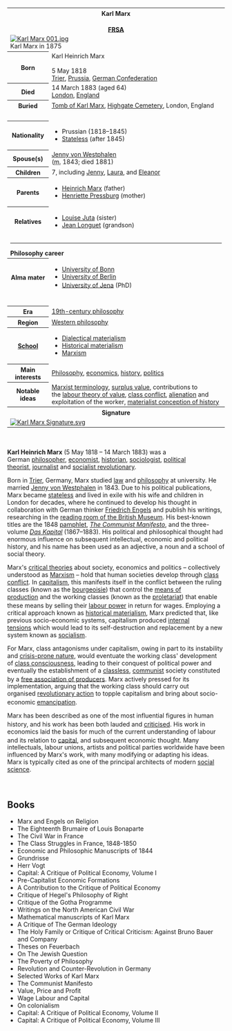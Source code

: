 

<table class="infobox biography vcard">
<tbody>
<tr>
<th colspan="2">
<div class="fn">Karl Marx</div>
<br />
<div class="honorific-suffix"><span class="noexcerpt nowraplinks"><a title="Fellow of the Royal Society of Arts" href="https://en.wikipedia.org/wiki/Fellow_of_the_Royal_Society_of_Arts">FRSA</a></span><sup id="cite_ref-1" class="reference"></sup></div>
</th>
</tr>
<tr>
<td colspan="2"><a class="image" href="220px-Karl_Marx_001.png"><img src="220px-Karl_Marx_001.png" srcset="220px-Karl_Marx_001.png" alt="Karl Marx 001.jpg" width="220" height="279" data-file-width="1263" data-file-height="1600" /></a>
<div>Karl Marx in 1875</div>
</td>
</tr>
<tr>
<th scope="row">Born</th>
<td>
<div class="nickname">Karl Heinrich Marx</div>
<br />5 May 1818<br />
<div class="birthplace"><a title="Trier" href="https://en.wikipedia.org/wiki/Trier">Trier</a>,&nbsp;<a title="Kingdom of Prussia" href="https://en.wikipedia.org/wiki/Kingdom_of_Prussia">Prussia</a>,&nbsp;<a title="German Confederation" href="https://en.wikipedia.org/wiki/German_Confederation">German Confederation</a></div>
</td>
</tr>
<tr>
<th scope="row">Died</th>
<td>14 March 1883&nbsp;(aged&nbsp;64)<br />
<div class="deathplace"><a title="London" href="https://en.wikipedia.org/wiki/London">London</a>,&nbsp;<a title="England" href="https://en.wikipedia.org/wiki/England">England</a></div>
</td>
</tr>
<tr>
<th>
<div>Buried</div>
</th>
<td>
<div><a title="Tomb of Karl Marx" href="https://en.wikipedia.org/wiki/Tomb_of_Karl_Marx">Tomb of Karl Marx</a>,&nbsp;<a title="Highgate Cemetery" href="https://en.wikipedia.org/wiki/Highgate_Cemetery">Highgate Cemetery</a>, London, England</div>
</td>
</tr>
<tr>
<td colspan="2">&nbsp;</td>
</tr>
<tr>
<th scope="row">Nationality</th>
<td class="category">
<div class="plainlist">
<ul>
<li>Prussian (1818&ndash;1845)</li>
<li><a title="Statelessness" href="https://en.wikipedia.org/wiki/Statelessness">Stateless</a>&nbsp;(after 1845)</li>
</ul>
</div>
</td>
</tr>
<tr>
<th scope="row"><span class="nowrap">Spouse(s)</span></th>
<td>
<div><a title="Jenny von Westphalen" href="https://en.wikipedia.org/wiki/Jenny_von_Westphalen">Jenny von Westphalen</a><br />(<abbr title="married">m.</abbr>&nbsp;<span class="rt-commentedText" title="19 June 1843">1843</span>; died&nbsp;<span class="rt-commentedText" title="2 December 1881">1881</span>)</div>
</td>
</tr>
<tr>
<th scope="row">Children</th>
<td>7, including&nbsp;<a title="Jenny Longuet" href="https://en.wikipedia.org/wiki/Jenny_Longuet">Jenny</a>,&nbsp;<a title="Laura Marx" href="https://en.wikipedia.org/wiki/Laura_Marx">Laura</a>, and&nbsp;<a title="Eleanor Marx" href="https://en.wikipedia.org/wiki/Eleanor_Marx">Eleanor</a></td>
</tr>
<tr>
<th scope="row">Parents</th>
<td>
<div class="plainlist">
<ul>
<li><a title="Heinrich Marx" href="https://en.wikipedia.org/wiki/Heinrich_Marx">Heinrich Marx</a>&nbsp;(father)</li>
<li><a title="Henriette Pressburg" href="https://en.wikipedia.org/wiki/Henriette_Pressburg">Henriette Pressburg</a>&nbsp;(mother)</li>
</ul>
</div>
</td>
</tr>
<tr>
<th scope="row">Relatives</th>
<td>
<div class="plainlist">
<ul>
<li><a title="Louise Juta" href="https://en.wikipedia.org/wiki/Louise_Juta">Louise Juta</a>&nbsp;(sister)</li>
<li><a title="Jean Longuet" href="https://en.wikipedia.org/wiki/Jean_Longuet">Jean Longuet</a>&nbsp;(grandson)</li>
</ul>
</div>
</td>
</tr>
<tr>
<td colspan="2"><hr /><strong>Philosophy career</strong></td>
</tr>
<tr>
<th scope="row">Alma&nbsp;mater</th>
<td>
<div class="plainlist">
<ul>
<li><a title="University of Bonn" href="https://en.wikipedia.org/wiki/University_of_Bonn">University of Bonn</a></li>
<li><a class="mw-redirect" title="University of Berlin" href="https://en.wikipedia.org/wiki/University_of_Berlin">University of Berlin</a></li>
<li><a title="University of Jena" href="https://en.wikipedia.org/wiki/University_of_Jena">University of Jena</a>&nbsp;(PhD)<sup id="cite_ref-willamette1_2-0" class="reference"></sup></li>
</ul>
</div>
</td>
</tr>
<tr>
<td colspan="2">&nbsp;</td>
</tr>
<tr>
<th scope="row">Era</th>
<td class="category"><a title="19th-century philosophy" href="https://en.wikipedia.org/wiki/19th-century_philosophy">19th-century philosophy</a></td>
</tr>
<tr>
<th scope="row">Region</th>
<td class="category"><a title="Western philosophy" href="https://en.wikipedia.org/wiki/Western_philosophy">Western philosophy</a></td>
</tr>
<tr>
<th scope="row"><a title="List of schools of philosophy" href="https://en.wikipedia.org/wiki/List_of_schools_of_philosophy">School</a></th>
<td class="category">
<div class="plainlist">
<ul>
<li><a title="Dialectical materialism" href="https://en.wikipedia.org/wiki/Dialectical_materialism">Dialectical materialism</a></li>
<li><a title="Historical materialism" href="https://en.wikipedia.org/wiki/Historical_materialism">Historical materialism</a></li>
<li><a title="Marxism" href="https://en.wikipedia.org/wiki/Marxism">Marxism</a></li>
</ul>
</div>
</td>
</tr>
<tr>
<th scope="row">
<div>Main interests</div>
</th>
<td><a title="Philosophy" href="https://en.wikipedia.org/wiki/Philosophy">Philosophy</a>,&nbsp;<a title="Economics" href="https://en.wikipedia.org/wiki/Economics">economics</a>,&nbsp;<a title="History" href="https://en.wikipedia.org/wiki/History">history</a>,&nbsp;<a title="Politics" href="https://en.wikipedia.org/wiki/Politics">politics</a></td>
</tr>
<tr class="note">
<th scope="row">
<div>Notable ideas</div>
</th>
<td><a class="mw-redirect" title="Template:Marxism" href="https://en.wikipedia.org/wiki/Template:Marxism">Marxist terminology</a>,&nbsp;<a title="Surplus value" href="https://en.wikipedia.org/wiki/Surplus_value">surplus value</a>, contributions to the&nbsp;<a class="mw-redirect" title="Labour theory of value" href="https://en.wikipedia.org/wiki/Labour_theory_of_value">labour theory of value</a>,&nbsp;<a title="Class conflict" href="https://en.wikipedia.org/wiki/Class_conflict">class conflict</a>,&nbsp;<a title="Marx's theory of alienation" href="https://en.wikipedia.org/wiki/Marx%27s_theory_of_alienation">alienation</a>&nbsp;and exploitation of the worker,&nbsp;<a title="Historical materialism" href="https://en.wikipedia.org/wiki/Historical_materialism">materialist conception of history</a></td>
</tr>
<tr>
<th colspan="2">Signature</th>
</tr>
<tr>
<td colspan="2"><a class="image" href="150px-Karl_Marx_Signature.svg.png"><img src="150px-Karl_Marx_Signature.svg.png" srcset="150px-Karl_Marx_Signature.svg.png" alt="Karl Marx Signature.svg" width="150" height="49" data-file-width="144" data-file-height="47" /></a></td>
</tr>
</tbody>
</table>
</br>

<p><strong>Karl Heinrich Marx</strong><sup id="cite_ref-12" class="reference"></sup>&nbsp;(5 May 1818 &ndash; 14 March 1883) was a German&nbsp;<a title="Philosopher" href="https://en.wikipedia.org/wiki/Philosopher">philosopher</a>,&nbsp;<a title="Economist" href="https://en.wikipedia.org/wiki/Economist">economist</a>,&nbsp;<a title="Historian" href="https://en.wikipedia.org/wiki/Historian">historian</a>,&nbsp;<a title="Sociology" href="https://en.wikipedia.org/wiki/Sociology">sociologist</a>,&nbsp;<a title="Political philosophy" href="https://en.wikipedia.org/wiki/Political_philosophy">political theorist</a>,&nbsp;<a title="Journalist" href="https://en.wikipedia.org/wiki/Journalist">journalist</a>&nbsp;and&nbsp;<a title="Revolutionary socialism" href="https://en.wikipedia.org/wiki/Revolutionary_socialism">socialist revolutionary</a>.</p>
<p>Born in&nbsp;<a title="Trier" href="https://en.wikipedia.org/wiki/Trier">Trier</a>, Germany, Marx studied&nbsp;<a title="Law" href="https://en.wikipedia.org/wiki/Law">law</a>&nbsp;and&nbsp;<a title="Philosophy" href="https://en.wikipedia.org/wiki/Philosophy">philosophy</a>&nbsp;at university. He married&nbsp;<a title="Jenny von Westphalen" href="https://en.wikipedia.org/wiki/Jenny_von_Westphalen">Jenny von Westphalen</a>&nbsp;in 1843. Due to his political publications, Marx became&nbsp;<a title="Statelessness" href="https://en.wikipedia.org/wiki/Statelessness">stateless</a>&nbsp;and lived in exile with his wife and children in London for decades, where he continued to develop his thought in collaboration with German thinker&nbsp;<a title="Friedrich Engels" href="https://en.wikipedia.org/wiki/Friedrich_Engels">Friedrich Engels</a>&nbsp;and publish his writings, researching in the&nbsp;<a title="British Museum Reading Room" href="https://en.wikipedia.org/wiki/British_Museum_Reading_Room">reading room of the British Museum</a>. His best-known titles are the 1848&nbsp;<a title="Pamphlet" href="https://en.wikipedia.org/wiki/Pamphlet">pamphlet</a>,&nbsp;<em><a title="The Communist Manifesto" href="https://en.wikipedia.org/wiki/The_Communist_Manifesto">The Communist Manifesto</a></em>, and the three-volume&nbsp;<em><a title="Das Kapital" href="https://en.wikipedia.org/wiki/Das_Kapital">Das Kapital</a></em>&nbsp;(1867&ndash;1883). His political and philosophical thought had enormous influence on subsequent intellectual, economic and political history, and his name has been used as an adjective, a noun and a school of social theory.</p>
<p>Marx's&nbsp;<a title="Critical theory" href="https://en.wikipedia.org/wiki/Critical_theory">critical theories</a>&nbsp;about society, economics and politics&nbsp;&ndash; collectively understood as&nbsp;<a title="Marxism" href="https://en.wikipedia.org/wiki/Marxism">Marxism</a>&nbsp;&ndash; hold that human societies develop through&nbsp;<a title="Class conflict" href="https://en.wikipedia.org/wiki/Class_conflict">class conflict</a>. In&nbsp;<a title="Capitalism" href="https://en.wikipedia.org/wiki/Capitalism">capitalism</a>, this manifests itself in the conflict between the ruling classes (known as the&nbsp;<a title="Bourgeoisie" href="https://en.wikipedia.org/wiki/Bourgeoisie">bourgeoisie</a>) that control the&nbsp;<a title="Means of production" href="https://en.wikipedia.org/wiki/Means_of_production">means of production</a>&nbsp;and the working classes (known as the&nbsp;<a title="Proletariat" href="https://en.wikipedia.org/wiki/Proletariat">proletariat</a>) that enable these means by selling their&nbsp;<a title="Labour power" href="https://en.wikipedia.org/wiki/Labour_power">labour power</a>&nbsp;in return for wages.<sup id="cite_ref-manifesto_13-0" class="reference"></sup>&nbsp;Employing a critical approach known as&nbsp;<a title="Historical materialism" href="https://en.wikipedia.org/wiki/Historical_materialism">historical materialism</a>, Marx predicted that, like previous socio-economic systems, capitalism produced&nbsp;<a title="Internal contradictions of capital accumulation" href="https://en.wikipedia.org/wiki/Internal_contradictions_of_capital_accumulation">internal tensions</a>&nbsp;which would lead to its self-destruction and replacement by a new system known as&nbsp;<a title="Socialist mode of production" href="https://en.wikipedia.org/wiki/Socialist_mode_of_production">socialism</a>.</p>
<p>For Marx, class antagonisms under capitalism, owing in part to its instability and&nbsp;<a title="Crisis theory" href="https://en.wikipedia.org/wiki/Crisis_theory">crisis-prone nature</a>, would eventuate the working class' development of&nbsp;<a title="Class consciousness" href="https://en.wikipedia.org/wiki/Class_consciousness">class consciousness</a>, leading to their conquest of political power and eventually the establishment of a&nbsp;<a title="Classless society" href="https://en.wikipedia.org/wiki/Classless_society">classless</a>,&nbsp;<a class="mw-redirect" title="Communist" href="https://en.wikipedia.org/wiki/Communist">communist</a>&nbsp;society constituted by a&nbsp;<a title="Free association (Marxism and anarchism)" href="https://en.wikipedia.org/wiki/Free_association_(Marxism_and_anarchism)">free association of producers</a>.<sup id="cite_ref-14" class="reference"></sup>&nbsp;Marx actively pressed for its implementation, arguing that the working class should carry out organised&nbsp;<a title="Proletarian revolution" href="https://en.wikipedia.org/wiki/Proletarian_revolution">revolutionary action</a>&nbsp;to topple capitalism and bring about socio-economic&nbsp;<a title="Emancipation" href="https://en.wikipedia.org/wiki/Emancipation">emancipation</a>.<sup id="cite_ref-Calhoun2002-23-24_15-0" class="reference"></sup></p>
<p>Marx has been described as one of the most influential figures in human history, and his work has been both lauded and&nbsp;<a title="Criticism of Marxism" href="https://en.wikipedia.org/wiki/Criticism_of_Marxism">criticised</a>.<sup id="cite_ref-Manchester_16-0" class="reference"></sup>&nbsp;His work in economics laid the basis for much of the current understanding of labour and its relation to&nbsp;<a title="Capital (economics)" href="https://en.wikipedia.org/wiki/Capital_(economics)">capital</a>, and subsequent economic thought.<sup id="cite_ref-17" class="reference"></sup><sup id="cite_ref-18" class="reference"></sup><sup id="cite_ref-19" class="reference"></sup>&nbsp;Many intellectuals, labour unions, artists and political parties worldwide have been influenced by Marx's work, with many modifying or adapting his ideas. Marx is typically cited as one of the principal architects of modern&nbsp;<a title="Social science" href="https://en.wikipedia.org/wiki/Social_science">social science</a>.</p>


</br>



<h2> Books </h2>

<ul>
 <li><a target="_blank" href="https://github.com/manjunath5496/Books-by-Karl-Marx/blob/master/krl(1).pdf" style="text-decoration:none;"> Marx and Engels on Religion</a></li>
  
<li><a target="_blank" href="https://github.com/manjunath5496/Books-by-Karl-Marx/blob/master/krl(2).pdf" style="text-decoration:none;">The Eighteenth Brumaire of Louis Bonaparte </a></li>  
  
<li><a target="_blank" href="https://github.com/manjunath5496/Books-by-Karl-Marx/blob/master/krl(3).pdf" style="text-decoration:none;">The Civil War in France </a></li>
                               
 <li><a target="_blank" href="https://github.com/manjunath5496/Books-by-Karl-Marx/blob/master/krl(4).pdf" style="text-decoration:none;">The Class Struggles in France, 1848-1850 </a></li>                              
<li><a target="_blank" href="https://github.com/manjunath5496/Books-by-Karl-Marx/blob/master/krl(5).pdf" style="text-decoration:none;">Economic and Philosophic Manuscripts of 1844</a></li>
                                <li><a target="_blank" href="https://github.com/manjunath5496/Books-by-Karl-Marx/blob/master/krl(6).pdf" style="text-decoration:none;">Grundrisse</a></li>
                <li><a target="_blank" href="https://github.com/manjunath5496/Books-by-Karl-Marx/blob/master/krl(7).pdf" style="text-decoration:none;">Herr Vogt</a></li>                                
         <li><a target="_blank" href="https://github.com/manjunath5496/Books-by-Karl-Marx/blob/master/krl(8).pdf" style="text-decoration:none;">Capital: A Critique of Political Economy, Volume I</a></li>                                 

<li><a target="_blank" href="https://github.com/manjunath5496/Books-by-Karl-Marx/blob/master/krl(9).pdf" style="text-decoration:none;">Pre-Capitalist Economic Formations </a></li>

<li><a target="_blank" href="https://github.com/manjunath5496/Books-by-Karl-Marx/blob/master/krl(10).pdf" style="text-decoration:none;">A Contribution to the Critique of Political Economy </a></li>

<li><a target="_blank" href="https://github.com/manjunath5496/Books-by-Karl-Marx/blob/master/krl(11).pdf" style="text-decoration:none;">Critique of Hegel's Philosophy of Right </a></li>

<li><a target="_blank" href="https://github.com/manjunath5496/Books-by-Karl-Marx/blob/master/krl(12).pdf" style="text-decoration:none;">Critique of the Gotha Programme</a></li>


<li><a target="_blank" href="https://github.com/manjunath5496/Books-by-Karl-Marx/blob/master/krl(13).pdf" style="text-decoration:none;">Writings on the North American Civil War </a></li>

<li><a target="_blank" href="https://github.com/manjunath5496/Books-by-Karl-Marx/blob/master/krl(14).pdf" style="text-decoration:none;">Mathematical manuscripts of Karl Marx </a></li>

<li><a target="_blank" href="https://github.com/manjunath5496/Books-by-Karl-Marx/blob/master/krl(15).pdf" style="text-decoration:none;">A Critique of The German Ideology </a></li>

<li><a target="_blank" href="https://github.com/manjunath5496/Books-by-Karl-Marx/blob/master/krl(16).pdf" style="text-decoration:none;">The Holy Family or Critique of Critical Criticism: Against Bruno Bauer and Company </a></li>

<li><a target="_blank" href="https://github.com/manjunath5496/Books-by-Karl-Marx/blob/master/krl(17).pdf" style="text-decoration:none;">Theses on Feuerbach</a></li>


<li><a target="_blank" href="https://github.com/manjunath5496/Books-by-Karl-Marx/blob/master/krl(18).pdf" style="text-decoration:none;">On The Jewish Question  </a></li>

<li><a target="_blank" href="https://github.com/manjunath5496/Books-by-Karl-Marx/blob/master/krl(19).pdf" style="text-decoration:none;">The Poverty of Philosophy</a></li>

<li><a target="_blank" href="https://github.com/manjunath5496/Books-by-Karl-Marx/blob/master/krl(20).pdf" style="text-decoration:none;">Revolution and Counter-Revolution in Germany </a></li>

<li><a target="_blank" href="https://github.com/manjunath5496/Books-by-Karl-Marx/blob/master/krl(21).pdf" style="text-decoration:none;">Selected Works of Karl Marx </a></li>

<li><a target="_blank" href="https://github.com/manjunath5496/Books-by-Karl-Marx/blob/master/krl(22).pdf" style="text-decoration:none;">The Communist Manifesto </a></li>

<li><a target="_blank" href="https://github.com/manjunath5496/Books-by-Karl-Marx/blob/master/krl(23).pdf" style="text-decoration:none;">Value, Price and Profit</a></li>

<li><a target="_blank" href="https://github.com/manjunath5496/Books-by-Karl-Marx/blob/master/krl(24).pdf" style="text-decoration:none;">Wage Labour and Capital </a></li>

<li><a target="_blank" href="https://github.com/manjunath5496/Books-by-Karl-Marx/blob/master/krl(25).pdf" style="text-decoration:none;">On colonialism</a></li>

<li><a target="_blank" href="https://github.com/manjunath5496/Books-by-Karl-Marx/blob/master/krl(26).pdf" style="text-decoration:none;">Capital: A Critique of Political Economy, Volume II</a></li>  
<li><a target="_blank" href="https://github.com/manjunath5496/Books-by-Karl-Marx/blob/master/krl(27).pdf" style="text-decoration:none;">Capital: A Critique of Political Economy, Volume III</a></li>  




</ul>
